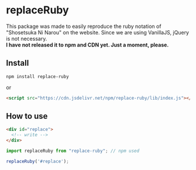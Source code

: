 # replaceRuby
This package was made to easily reproduce the ruby notation of "Shosetsuka Ni Narou" on the website. Since we are using VanillaJS, jQuery is not necessary.  
**I have not released it to npm and CDN yet. Just a moment, please.**

## Install
``` 
npm install replace-ruby
```
or
```html
<script src="https://cdn.jsdelivr.net/npm/replace-ruby/lib/index.js"></script>

```

## How to use 
```html
<div id="replace">
  <!-- write -->
</div>
```
```javascript
import replaceRuby from "replace-ruby"; // npm used

replaceRuby('#replace');
```